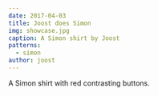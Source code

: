```yaml
---
date: 2017-04-03
title: Joost does Simon
img: showcase.jpg
caption: A Simon shirt by Joost
patterns:
  - simon
author: joost
---
```


A Simon shirt with red contrasting buttons.

